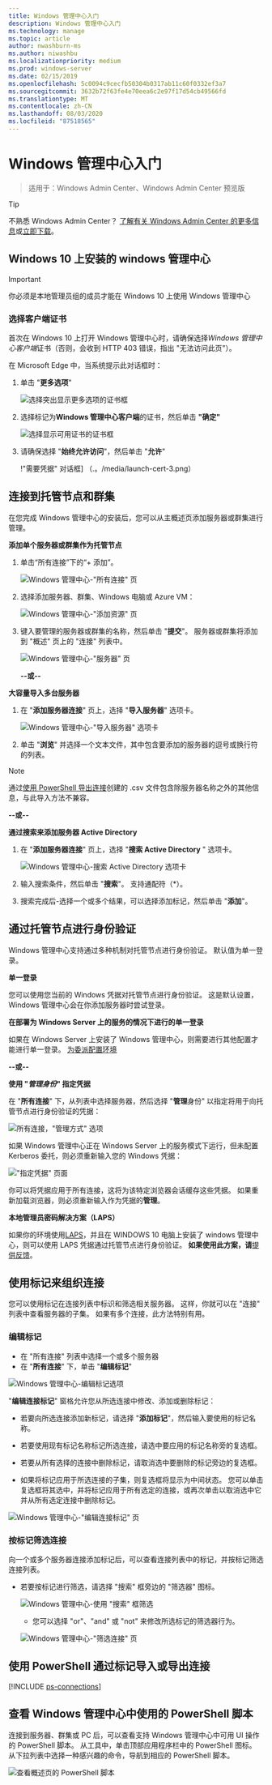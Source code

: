 ```yaml
---
title: Windows 管理中心入门
description: Windows 管理中心入门
ms.technology: manage
ms.topic: article
author: nwashburn-ms
ms.author: niwashbu
ms.localizationpriority: medium
ms.prod: windows-server
ms.date: 02/15/2019
ms.openlocfilehash: 5c0094c9cecfb50304b0317ab11c60f0332ef3a7
ms.sourcegitcommit: 3632b72f63fe4e70eea6c2e97f17d54cb49566fd
ms.translationtype: MT
ms.contentlocale: zh-CN
ms.lasthandoff: 08/03/2020
ms.locfileid: "87518565"
---
```

# <a name="get-started-with-windows-admin-center"></a>Windows 管理中心入门

>适用于：Windows Admin Center、Windows Admin Center 预览版

> [!Tip]
> 不熟悉 Windows Admin Center？
> [了解有关 Windows Admin Center 的更多信息](../overview.md)或[立即下载](https://aka.ms/windowsadmincenter)。

## <a name="windows-admin-center-installed-on-windows-10"></a>Windows 10 上安装的 windows 管理中心

> [!IMPORTANT]
> 你必须是本地管理员组的成员才能在 Windows 10 上使用 Windows 管理中心

### <a name="selecting-a-client-certificate"></a>选择客户端证书

首次在 Windows 10 上打开 Windows 管理中心时，请确保选择*Windows 管理中心客户端*证书（否则，会收到 HTTP 403 错误，指出 "无法访问此页"）。

在 Microsoft Edge 中，当系统提示此对话框时：

1. 单击 "**更多选项**"

    ![选择突出显示更多选项的证书框](../media/launch-cert-1.png)

2. 选择标记为**Windows 管理中心客户端**的证书，然后单击 **"确定"**

    ![选择显示可用证书的证书框](../media/launch-cert-2.png)

3. 请确保选择 "**始终允许访问**"，然后单击 "**允许**"

    !"需要凭据" 对话框] （.。/media/launch-cert-3.png）

## <a name="connecting-to-managed-nodes-and-clusters"></a>连接到托管节点和群集

在您完成 Windows 管理中心的安装后，您可以从主概述页添加服务器或群集进行管理。

 **添加单个服务器或群集作为托管节点**

1. 单击“所有连接”下的“+ 添加”。

   ![Windows 管理中心-"所有连接" 页](../media/launch/addserver0.png)

2. 选择添加服务器、群集、Windows 电脑或 Azure VM：

   ![Windows 管理中心-"添加资源" 页](../media/launch/ChooseConnectionType.png)

3. 键入要管理的服务器或群集的名称，然后单击 "**提交**"。 服务器或群集将添加到 "概述" 页上的 "连接" 列表中。

   ![Windows 管理中心-"服务器" 页](../media/launch/addserver2.png)

   **--或--**

**大容量导入多台服务器**

 1. 在 "**添加服务器连接**" 页上，选择 "**导入服务器**" 选项卡。

    ![Windows 管理中心-"导入服务器" 选项卡](../media/launch/import-servers.png)

 2. 单击 "**浏览**" 并选择一个文本文件，其中包含要添加的服务器的逗号或换行符的列表。

> [!Note]
> 通过[使用 PowerShell 导出连接](#use-powershell-to-import-or-export-your-connections-with-tags)创建的 .csv 文件包含除服务器名称之外的其他信息，与此导入方法不兼容。

  **--或--**

**通过搜索来添加服务器 Active Directory**

 1. 在 "**添加服务器连接**" 页上，选择 "**搜索 Active Directory** " 选项卡。

    ![Windows 管理中心-搜索 Active Directory 选项卡](../media/launch/search-ad.png)

 2. 输入搜索条件，然后单击 "**搜索**"。 支持通配符（*）。

 3. 搜索完成后-选择一个或多个结果，可以选择添加标记，然后单击 "**添加**"。

## <a name="authenticate-with-the-managed-node"></a>通过托管节点进行身份验证 ##

Windows 管理中心支持通过多种机制对托管节点进行身份验证。 默认值为单一登录。

**单一登录**

您可以使用您当前的 Windows 凭据对托管节点进行身份验证。 这是默认设置，Windows 管理中心会在你添加服务器时尝试登录。

**在部署为 Windows Server 上的服务的情况下进行的单一登录**

如果在 Windows Server 上安装了 Windows 管理中心，则需要进行其他配置才能进行单一登录。  [为委派配置环境](../configure/user-access-control.md)

**--或--**

**使用 "*管理身份*" 指定凭据**

在 "**所有连接**" 下，从列表中选择服务器，然后选择 "**管理**身份" 以指定将用于向托管节点进行身份验证的凭据：

![所有连接，"管理方式" 选项](../media/launch-use-6.png)

如果 Windows 管理中心正在 Windows Server 上的服务模式下运行，但未配置 Kerberos 委托，则必须重新输入您的 Windows 凭据：

!["指定凭据" 页面](../media/launch-use-7.png)

你可以将凭据应用于所有连接，这将为该特定浏览器会话缓存这些凭据。 如果重新加载浏览器，则必须重新输入作为凭据的**管理**。

**本地管理员密码解决方案（LAPS）**

如果你的环境使用[LAPS](https://technet.microsoft.com/mt227395.aspx)，并且在 WINDOWS 10 电脑上安装了 windows 管理中心，则可以使用 LAPS 凭据通过托管节点进行身份验证。 **如果使用此方案，请**[提供反馈](https://aka.ms/WACFeedback)。

## <a name="using-tags-to-organize-your-connections"></a>使用标记来组织连接

您可以使用标记在连接列表中标识和筛选相关服务器。  这样，你就可以在 "连接" 列表中查看服务器的子集。  如果有多个连接，此方法特别有用。

### <a name="edit-tags"></a>编辑标记

* 在 "所有连接" 列表中选择一个或多个服务器
* 在 "**所有连接**" 下，单击 "**编辑标记**"

![Windows 管理中心-编辑标记选项](../media/launch/tags-5.png)

"**编辑连接标记**" 窗格允许您从所选连接中修改、添加或删除标记：

* 若要向所选连接添加新标记，请选择 "**添加标记**"，然后输入要使用的标记名称。

* 若要使用现有标记名称标记所选连接，请选中要应用的标记名称旁的复选框。

* 若要从所有选择的连接中删除标记，请取消选中要删除的标记旁边的复选框。

* 如果将标记应用于所选连接的子集，则复选框将显示为中间状态。 您可以单击复选框将其选中，并将标记应用于所有选定的连接，或再次单击以取消选中它并从所有选定连接中删除标记。

![Windows 管理中心-"编辑连接标记" 页](../media/launch/tags-6.png)

### <a name="filter-connections-by-tag"></a>按标记筛选连接

向一个或多个服务器连接添加标记后，可以查看连接列表中的标记，并按标记筛选连接列表。

* 若要按标记进行筛选，请选择 "搜索" 框旁边的 "筛选器" 图标。

   ![Windows 管理中心-使用 "搜索" 框筛选](../media/launch/tags-7.png)

   * 您可以选择 "or"、"and" 或 "not" 来修改所选标记的筛选器行为。

   ![Windows 管理中心-"筛选连接" 页](../media/launch/tags-8.png)

## <a name="use-powershell-to-import-or-export-your-connections-with-tags"></a>使用 PowerShell 通过标记导入或导出连接

[!INCLUDE [ps-connections](../includes/ps-connections.md)]

## <a name="view-powershell-scripts-used-in-windows-admin-center"></a>查看 Windows 管理中心中使用的 PowerShell 脚本

连接到服务器、群集或 PC 后，可以查看支持 Windows 管理中心中可用 UI 操作的 PowerShell 脚本。 从工具中，单击顶部应用程序栏中的 PowerShell 图标。 从下拉列表中选择一种感兴趣的命令，导航到相应的 PowerShell 脚本。

![查看概述页的 PowerShell 脚本](../media/launch/showscript.png)
